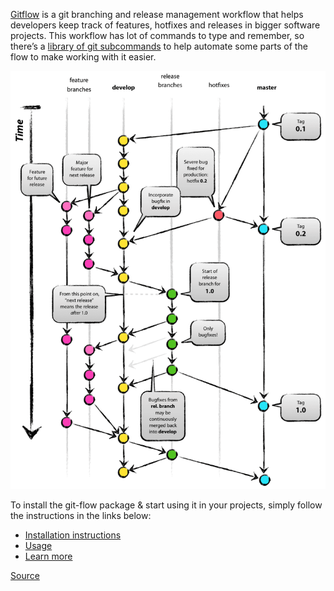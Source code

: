 <p>
    <a href="https://github.com/petervanderdoes/gitflow-avh" target="_blank">Gitflow</a> is a git branching and release management workflow that helps developers keep track of features, hotfixes and releases in bigger software projects. This workflow has lot of commands to type and remember, so there’s a <a href="https://github.com/petervanderdoes/gitflow-avh#git-flow-usage" target="_blank">library of git subcommands</a> to help automate some parts of the flow to make working with it easier.
</p>
<p class="mgt-10">
    <img src="./assets/img/posts/gitflow.png" alt="Gitflow" />
</p>
<p class="mgt-10">
    To install the git-flow package & start using it in your projects, simply follow the instructions in the links below:
</p>
<ul class="disc-list mgt-10">
    <li><a href="https://github.com/petervanderdoes/gitflow-avh/wiki/Installation" target="_blank">Installation instructions</a></li>
    <li><a href="https://github.com/petervanderdoes/gitflow-avh#git-flow-usage" target="_blank">Usage</a></li>
    <li><a href="https://nvie.com/posts/a-successful-git-branching-model/" target="_blank">Learn more</a></li>
</ul>
<p class="mgt-10">
    <a href="https://jeffkreeftmeijer.com/git-flow/" target="_blank">Source</a>
</p>